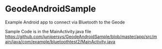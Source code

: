 # GeodeAndroidSample
 Example Android app to connect via Bluetooth to the Geode

Sample Code is in the MainActivity.java file
https://github.com/junipersys/GeodeAndroidSample/blob/master/app/src/main/java/com/example/bluetoothtest2/MainActivity.java
